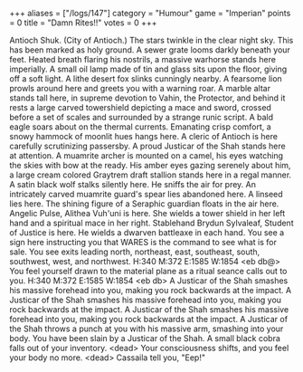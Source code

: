 +++
aliases = ["/logs/147"]
category = "Humour"
game = "Imperian"
points = 0
title = "Damn Rites!!"
votes = 0
+++

Antioch Shuk. (City of Antioch.)
The stars twinkle in the clear night sky. This has been marked as holy ground. 
A sewer grate looms darkly beneath your feet. Heated breath flaring his 
nostrils, a massive warhorse stands here imperially. A small oil lamp made of 
tin and glass sits upon the floor, giving off a soft light. A lithe desert fox 
slinks cunningly nearby. A fearsome lion prowls around here and greets you with
a warning roar. A marble altar stands tall here, in supreme devotion to Vahin, 
the Protector, and behind it rests a large carved towershield depicting a mace 
and sword, crossed before a set of scales and surrounded by a strange runic 
script. A bald eagle soars about on the thermal currents. Emanating crisp 
comfort, a snowy hammock of moonlit hues hangs here. A cleric of Antioch is 
here carefully scrutinizing passersby. A proud Justicar of the Shah stands here
at attention. A muamrite archer is mounted on a camel, his eyes watching the 
skies with bow at the ready. His amber eyes gazing serenely about him, a large 
cream colored Graytrem draft stallion stands here in a regal manner. A satin 
black wolf stalks silently here. He sniffs the air for prey. An intricately 
carved muamrite guard's spear lies abandoned here. A linseed lies here. The 
shining figure of a Seraphic guardian floats in the air here. Angelic Pulse, 
Alithea Vuh'uni is here. She wields a tower shield in her left hand and a 
spiritual mace in her right. Stablehand Brydun Sylvaleaf, Student of Justice is
here. He wields a dwarven battleaxe in each hand. You see a sign here 
instructing you that WARES is the command to see what is for sale.
You see exits leading north, northeast, east, southeast, south, southwest, 
west, and northwest.
H:340 M:372 E:1585 W:1854 &lt;eb db@&gt; 
You feel yourself drawn to the material plane as a ritual seance calls out to 
you.
H:340 M:372 E:1585 W:1854 &lt;eb db&gt; 
A Justicar of the Shah smashes his massive forehead into you, making you rock 
backwards at the impact.
A Justicar of the Shah smashes his massive forehead into you, making you rock 
backwards at the impact.
A Justicar of the Shah smashes his massive forehead into you, making you rock 
backwards at the impact.
A Justicar of the Shah throws a punch at you with his massive arm, smashing 
into your body.
You have been slain by a Justicar of the Shah.
A small black cobra falls out of your inventory.
 &lt;dead&gt; 
Your consciousness shifts, and you feel your body no more.
 &lt;dead&gt; 
Cassaila tell you, "Eep!"